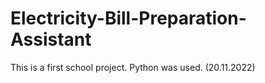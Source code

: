 # Electricity-Bill-Preparation-Assistant
This is a first school project. Python was used. (20.11.2022)
